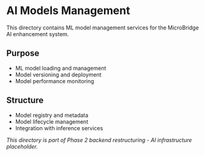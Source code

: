 # AI Models Management

This directory contains ML model management services for the MicroBridge AI enhancement system.

## Purpose
- ML model loading and management
- Model versioning and deployment
- Model performance monitoring

## Structure
- Model registry and metadata
- Model lifecycle management
- Integration with inference services

*This directory is part of Phase 2 backend restructuring - AI infrastructure placeholder.*